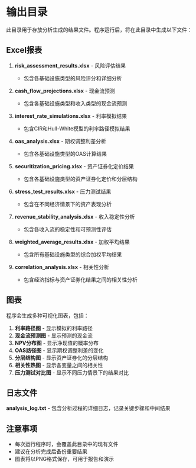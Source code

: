 # 输出目录

此目录用于存放分析生成的结果文件。程序运行后，将在此目录中生成以下文件：

## Excel报表

1. **risk_assessment_results.xlsx** - 风险评估结果
   - 包含各基础设施类型的风险评分和详细分析

2. **cash_flow_projections.xlsx** - 现金流预测
   - 包含各基础设施类型和收入类型的现金流预测

3. **interest_rate_simulations.xlsx** - 利率模拟结果
   - 包含CIR和Hull-White模型的利率路径模拟结果

4. **oas_analysis.xlsx** - 期权调整利差分析
   - 包含各基础设施类型的OAS计算结果

5. **securitization_pricing.xlsx** - 资产证券化定价结果
   - 包含各基础设施类型的资产证券化定价和分层结构

6. **stress_test_results.xlsx** - 压力测试结果
   - 包含在不同经济情景下的资产表现分析

7. **revenue_stability_analysis.xlsx** - 收入稳定性分析
   - 包含各收入流的稳定性和可预测性评估

8. **weighted_average_results.xlsx** - 加权平均结果
   - 包含所有基础设施类型的综合加权平均结果

9. **correlation_analysis.xlsx** - 相关性分析
   - 包含经济指标与资产证券化结果之间的相关性分析

## 图表

程序会生成多种可视化图表，包括：

1. **利率路径图** - 显示模拟的利率路径
2. **现金流预测图** - 显示预测的现金流
3. **NPV分布图** - 显示净现值的概率分布
4. **OAS路径图** - 显示期权调整利差的变化
5. **分层结构图** - 显示资产证券化的分层结构
6. **相关性热图** - 显示各变量之间的相关性
7. **压力测试对比图** - 显示不同压力情景下的结果对比

## 日志文件

**analysis_log.txt** - 包含分析过程的详细日志，记录关键步骤和中间结果

## 注意事项

- 每次运行程序时，会覆盖此目录中的现有文件
- 建议在分析完成后备份重要结果
- 图表将以PNG格式保存，可用于报告和演示